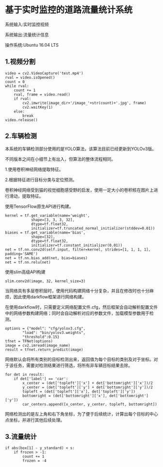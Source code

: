# 基于实时监控的道路流量统计系统

系统输入:实时监控视频

系统输出:流量统计信息

操作系统:Ubuntu 16.04 LTS

## 1.视频分割

```
video = cv2.VideoCapture('test.mp4')
rval = video.isOpened()
count = 0
while rval:
    count += 1
    rval, frame = video.read()
    if rval:
        cv2.imwrite(image_dir+'/image_'+str(count)+'.jpg', frame)
        cv2.waitKey(1)
    else:
        break
video.release()
```

## 2.车辆检测

本系统的车辆检测部分使用的是YOLO算法，该算法目前已经更新到YOLOv3版。

不同版本之间在小细节上有出入，但算法的整体流程相同。

1.使用卷积神经网络提取特征。

2.根据特征进行目标分类与定位预测。

卷积神经网络受到猫的视觉细胞感受野的启发，使用一定大小的卷积核在图片上进行滑动，提取特征。

使用TensorFlow原生API进行构建。

```
kernel = tf.get_variable(name='weight',
            shape=[3, 3, 3, 32],
            dtype=tf.float32, 
            initializer=tf.truncated_normal_initializer(stddev=0.01))
biases = tf.get_variable(name='bias',
            shape=[32],
            dtype=tf.float32, 
            initializer=tf.constant_initializer(0.01))
net = tf.nn.conv2d(self.input, filter=kernel, strides=[1, 1, 1, 1], padding='SAME')
net = tf.nn.bias_add(net, bias=biases)
net = tf.nn.relu(net)
```

使用slim高级API构建
```
slim.conv2d(image, 32, kernel_size=3)
```

当网络具有多层卷积层时，使用代码构建网络十分复杂，并且在修改时也十分麻烦，因此使用darkflow框架进行网络构建。

在使用darkflow时，只需要定义网络配置文件.cfg，然后框架会自动解析配置文件中的网络参数构建网络；同时会自动解析对应的参数文件，加载模型参数用于检测。

```
options = {"model": "cfg/yolov3.cfg", 
        "load": "bin/yolov3.weights", 
        "threshold":0.15}
tfnet = TFNet(options)
image = cv2.imread(image_name)
result = tfnet.return_predict(image)
```

网络默认会将所有类别的目标检测出来，返回值为每个目标的类别及对于坐标。对于该任务，需要对检测结果进行筛选，将所有非车辆目标结果去除。

```
for det in result:
    if det['label'] == 'car':
        x_center = (det['topleft']['x'] + det['bottomright']['x'])/2
        y_center = (det['topleft']['y'] + det['bottomright']['y'])/2
        topleft = (det['topleft']['x'], det['topleft']['y'])
        bottomright = (det['bottomright']['x'], det['bottomright']['y'])
        car_centers.append([x_center, y_center, topleft, bottomright])
```

网络检测出的是左上角和右下角坐标，为了便于后续统计，计算出每个目标的中心点坐标，并进行其他后续处理。

## 3.流量统计

```
if abs(box[1] - y_standard) < s:
    if frozen > -1:
        count += 1
        frozen = -4
```
